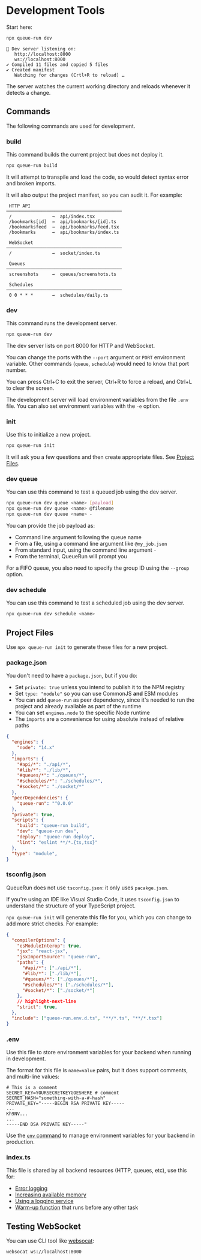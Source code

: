 # Development Tools

Start here:

```bash
npx queue-run dev
```

```
👋 Dev server listening on:
   http://localhost:8000
   ws://localhost:8000
✔ Compiled 11 files and copied 5 files
✔ Created manifest
   Watching for changes (Crtl+R to reload) …
```

The server watches the current working directory and reloads whenever it detects a change.


## Commands

The following commands are used for development.


### build

This command builds the current project but does not deploy it.

```bash
npx queue-run build
```

It will attempt to transpile and load the code, so would detect syntax error and broken imports.

It will also output the project manifest, so you can audit it. For example:


```
 HTTP API
───────────────────────────────────────────
 /               →  api/index.tsx
 /bookmarks[id]  →  api/bookmarks/[id].ts
 /bookmarksfeed  →  api/bookmarks/feed.tsx
 /bookmarks      →  api/bookmarks/index.ts

 WebSocket
───────────────────────────────────────────
 /               →  socket/index.ts

 Queues
───────────────────────────────────────────
 screenshots     →  queues/screenshots.ts

 Schedules
───────────────────────────────────────────
 0 0 * * *       →  schedules/daily.ts
```


### dev

This command runs the development server.

```bash
npx queue-run dev
```

The dev server lists on port 8000 for HTTP and WebSocket.

You can change the ports with the `--port` argument or `PORT` environment variable. Other commands (`queue`, `schedule`) would need to know that port number.

You can press Ctrl+C to exit the server, Ctrl+R to force a reload, and Ctrl+L to clear the screen.

The development server will load environment variables from the file `.env` file. You can also set environment variables with the `-e` option.


### init

Use this to initialize a new project.

```bash
npx queue-run init
```

It will ask you a few questions and then create appropriate files. See [Project Files](#project-files).


### dev queue

You can use this command to test a queued job using the dev server.

```bash
npx queue-run dev queue <name> [payload]
npx queue-run dev queue <name> @filename
npx queue-run dev queue <name> -
```

You can provide the job payload as:

* Command line argument following the queue name
* From a file, using a command line argument like `@my_job.json`
* From standard input, using the command line argument `-`
* From the terminal, QueueRun will prompt you

For a FIFO queue, you also need to specify the group ID using the `--group` option.


### dev schedule

You can use this command to test a scheduled job using the dev server.

```bash
npx queue-run dev schedule <name>
```


## Project Files

Use `npx queue-run init` to generate these files for a new project.

### package.json

You don't need to have a `package.json`, but if you do:

* Set `private: true` unless you intend to publish it to the NPM registry
* Set `type: "module"` so you can use CommonJS **and** ESM modules
* You can add `queue-run` as peer dependency, since it's needed to run the project and already available as part of the runtime
* You can set `engines.node` to the specific Node runtime
* The `imports` are a convenience for using absolute instead of relative paths

```json
{
  "engines": {
    "node": "14.x"
  },
  "imports": {
    "#api/*": "./api/*",
    "#lib/*": "./lib/*",
    "#queues/*": "./queues/*",
    "#schedules/*": "./schedules/*",
    "#socket/*": "./socket/*"
  },
  "peerDependencies": {
    "queue-run": "^0.0.0"
  },
  "private": true,
  "scripts": {
    "build": "queue-run build",
    "dev": "queue-run dev",
    "deploy": "queue-run deploy",
    "lint": "eslint **/*.{ts,tsx}"
  },
  "type": "module",
}
```

### tsconfig.json

QueueRun does not use `tsconfig.json`: it only uses `pacakge.json`.

If you're using an IDE like Visual Studio Code, it uses `tsconfig.json` to understand the structure of your TypeScript project.

`npx queue-run init` will generate this file for you, which you can change to add more strict checks.  For example:

```json
{
  "compilerOptions": {
    "esModuleInterop": true,
    "jsx": "react-jsx",
    "jsxImportSource": "queue-run",
    "paths": {
      "#api/*": ["./api/*"],
      "#lib/*": ["./lib/*"],
      "#queues/*": ["./queues/*"],
      "#schedules/*": ["./schedules/*"],
      "#socket/*": ["./socket/*"]
    },
    // highlight-next-line
    "strict": true,
  },
  "include": ["queue-run.env.d.ts", "**/*.ts", "**/*.tsx"]
}
```

### .env

Use this file to store environment variables for your backend when running in development.

The format for this file is `name=value` pairs, but it does support comments, and multi-line values:

```dosini
# This is a comment
SECRET_KEY=YOURSECRETKEYGOESHERE # comment
SECRET_HASH="something-with-a-#-hash"
PRIVATE_KEY="-----BEGIN RSA PRIVATE KEY-----
...
Kh9NV...
...
-----END DSA PRIVATE KEY-----"
```

Use the [`env` command](deploying#environment-variables) to manage environment variables for your backend in production.


### index.ts

This file is shared by all backend resources (HTTP, queues, etc), use this for:

* [Error logging](logging#logging-errors)
* [Increasing available memory](optimizing#available-memory)
* [Using a logging service](logging#using-a-logging-service)
* [Warm-up function](optimizing#warm-up-function) that runs before any other task


## Testing WebSocket

You can use CLI tool like [websocat](https://github.com/vi/websocat):

```bash
websocat ws://localhost:8000
```
